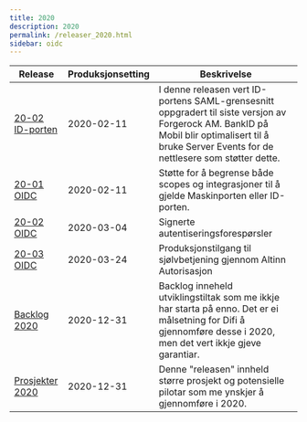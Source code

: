 ```yaml
---
title: 2020
description: 2020
permalink: /releaser_2020.html
sidebar: oidc
---
```


|Release|Produksjonsetting|Beskrivelse|
|-|-|-|
|[20-02 ID-porten](20-02_ID-porten.html)|2020-02-11| I denne releasen vert ID-portens SAML-grensesnitt oppgradert til siste versjon av Forgerock AM.   BankID på Mobil blir optimalisert til å bruke Server Events for de nettlesere som støtter dette. |
|[20-01 OIDC](20-01_OIDC.html)|2020-02-11| Støtte for å begrense både scopes og integrasjoner til å gjelde Maskinporten eller ID-porten. |
|[20-02 OIDC](20-02_OIDC.html)|2020-03-04| Signerte autentiseringsforespørsler |
|[20-03 OIDC](20-03_OIDC.html)|2020-03-24| Produksjonstilgang til sjølvbetjening gjennom Altinn Autorisasjon |
|[Backlog 2020](Backlog_2020.html)|2020-12-31| Backlog inneheld utviklingstiltak som me ikkje har starta på enno. Det er ei målsetning for Difi å gjennomføre desse i 2020, men det vert ikkje gjeve garantiar. |
|[Prosjekter 2020](Prosjekter_2020.html)|2020-12-31| Denne "releasen" innheld større prosjekt og potensielle pilotar som me ynskjer å gjennomføre i 2020. |
